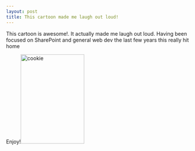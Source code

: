 ```yaml
---
layout: post
title: This cartoon made me laugh out loud!
---
```



<p>This cartoon is awesome!. It actually made me laugh out loud. Having been focused on SharePoint and general web dev the last few years this really hit home</p>  <p>Enjoy!<a href="http://www.sharepoint-stuff.com/wp-content/uploads/2008/06/cookie.png"><img title="cookie" style="border-right: 0px; border-top: 0px; border-left: 0px; border-bottom: 0px" height="244" alt="cookie" src="http://www.sharepoint-stuff.com/wp-content/uploads/2008/06/cookie-thumb.png" width="174" border="0" /></a></p>
